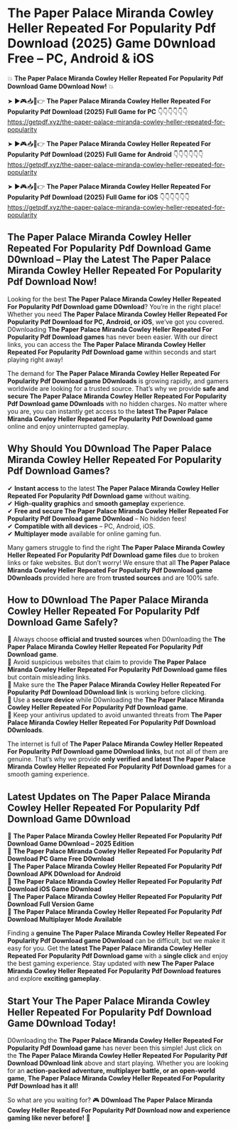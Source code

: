 # The Paper Palace Miranda Cowley Heller Repeated For Popularity Pdf Download (2025) Game D0wnload Free – PC, Android & iOS

💥 **The Paper Palace Miranda Cowley Heller Repeated For Popularity Pdf Download Game D0wnload Now!** 💥  

➤ ►🎮📥📱👉 **The Paper Palace Miranda Cowley Heller Repeated For Popularity Pdf Download (2025) Full Game for PC** 👇👇👇👇👇👇  
https://getpdf.xyz/the-paper-palace-miranda-cowley-heller-repeated-for-popularity  

➤ ►🎮📥📱👉 **The Paper Palace Miranda Cowley Heller Repeated For Popularity Pdf Download (2025) Full Game for Android** 👇👇👇👇👇👇  
https://getpdf.xyz/the-paper-palace-miranda-cowley-heller-repeated-for-popularity  

➤ ►🎮📥📱👉 **The Paper Palace Miranda Cowley Heller Repeated For Popularity Pdf Download (2025) Full Game for iOS** 👇👇👇👇👇👇  
https://getpdf.xyz/the-paper-palace-miranda-cowley-heller-repeated-for-popularity  

## The Paper Palace Miranda Cowley Heller Repeated For Popularity Pdf Download Game D0wnload – Play the Latest The Paper Palace Miranda Cowley Heller Repeated For Popularity Pdf Download Now!

Looking for the best **The Paper Palace Miranda Cowley Heller Repeated For Popularity Pdf Download game D0wnload**? You’re in the right place! Whether you need **The Paper Palace Miranda Cowley Heller Repeated For Popularity Pdf Download for PC, Android, or iOS**, we’ve got you covered. D0wnloading **The Paper Palace Miranda Cowley Heller Repeated For Popularity Pdf Download games** has never been easier. With our direct links, you can access the **The Paper Palace Miranda Cowley Heller Repeated For Popularity Pdf Download game** within seconds and start playing right away!  

The demand for **The Paper Palace Miranda Cowley Heller Repeated For Popularity Pdf Download game D0wnloads** is growing rapidly, and gamers worldwide are looking for a trusted source. That’s why we provide **safe and secure The Paper Palace Miranda Cowley Heller Repeated For Popularity Pdf Download game D0wnloads** with no hidden charges. No matter where you are, you can instantly get access to the **latest The Paper Palace Miranda Cowley Heller Repeated For Popularity Pdf Download game** online and enjoy uninterrupted gameplay.  

## **Why Should You D0wnload The Paper Palace Miranda Cowley Heller Repeated For Popularity Pdf Download Games?**  

✔ **Instant access** to the latest **The Paper Palace Miranda Cowley Heller Repeated For Popularity Pdf Download game** without waiting.  
✔ **High-quality graphics** and **smooth gameplay** experience.  
✔ **Free and secure The Paper Palace Miranda Cowley Heller Repeated For Popularity Pdf Download game D0wnload** – No hidden fees!  
✔ **Compatible with all devices** – PC, Android, iOS.  
✔ **Multiplayer mode** available for online gaming fun.  

Many gamers struggle to find the right **The Paper Palace Miranda Cowley Heller Repeated For Popularity Pdf Download game files** due to broken links or fake websites. But don’t worry! We ensure that all **The Paper Palace Miranda Cowley Heller Repeated For Popularity Pdf Download game D0wnloads** provided here are from **trusted sources** and are 100% safe.  

## **How to D0wnload The Paper Palace Miranda Cowley Heller Repeated For Popularity Pdf Download Game Safely?**  

📌 Always choose **official and trusted sources** when D0wnloading the **The Paper Palace Miranda Cowley Heller Repeated For Popularity Pdf Download game**.  
📌 Avoid suspicious websites that claim to provide **The Paper Palace Miranda Cowley Heller Repeated For Popularity Pdf Download game files** but contain misleading links.  
📌 Make sure the **The Paper Palace Miranda Cowley Heller Repeated For Popularity Pdf Download D0wnload link** is working before clicking.  
📌 Use a **secure device** while D0wnloading the **The Paper Palace Miranda Cowley Heller Repeated For Popularity Pdf Download game**.  
📌 Keep your antivirus updated to avoid unwanted threats from **The Paper Palace Miranda Cowley Heller Repeated For Popularity Pdf Download D0wnloads**.  

The internet is full of **The Paper Palace Miranda Cowley Heller Repeated For Popularity Pdf Download game D0wnload links**, but not all of them are genuine. That’s why we provide **only verified and latest The Paper Palace Miranda Cowley Heller Repeated For Popularity Pdf Download games** for a smooth gaming experience.  

## **Latest Updates on The Paper Palace Miranda Cowley Heller Repeated For Popularity Pdf Download Game D0wnload**  

🔹 **The Paper Palace Miranda Cowley Heller Repeated For Popularity Pdf Download Game D0wnload – 2025 Edition**  
🔹 **The Paper Palace Miranda Cowley Heller Repeated For Popularity Pdf Download PC Game Free D0wnload**  
🔹 **The Paper Palace Miranda Cowley Heller Repeated For Popularity Pdf Download APK D0wnload for Android**  
🔹 **The Paper Palace Miranda Cowley Heller Repeated For Popularity Pdf Download iOS Game D0wnload**  
🔹 **The Paper Palace Miranda Cowley Heller Repeated For Popularity Pdf Download Full Version Game**  
🔹 **The Paper Palace Miranda Cowley Heller Repeated For Popularity Pdf Download Multiplayer Mode Available**  

Finding a **genuine The Paper Palace Miranda Cowley Heller Repeated For Popularity Pdf Download game D0wnload** can be difficult, but we make it easy for you. Get the **latest The Paper Palace Miranda Cowley Heller Repeated For Popularity Pdf Download game** with a **single click** and enjoy the best gaming experience. Stay updated with **new The Paper Palace Miranda Cowley Heller Repeated For Popularity Pdf Download features** and explore **exciting gameplay**.  

## **Start Your The Paper Palace Miranda Cowley Heller Repeated For Popularity Pdf Download Game D0wnload Today!**  

D0wnloading the **The Paper Palace Miranda Cowley Heller Repeated For Popularity Pdf Download game** has never been this simple! Just click on the **The Paper Palace Miranda Cowley Heller Repeated For Popularity Pdf Download D0wnload link** above and start playing. Whether you are looking for an **action-packed adventure, multiplayer battle, or an open-world game**, **The Paper Palace Miranda Cowley Heller Repeated For Popularity Pdf Download has it all!**  

So what are you waiting for? 🎮 **D0wnload The Paper Palace Miranda Cowley Heller Repeated For Popularity Pdf Download now and experience gaming like never before!** 🚀  